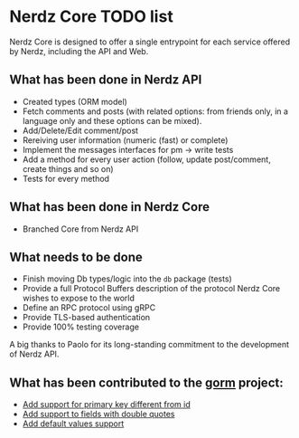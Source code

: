 # Nerdz Core TODO list

Nerdz Core is designed to offer a single entrypoint for each service offered by Nerdz, including the API and Web.

## What has been done in Nerdz API

+ Created types (ORM model)
+ Fetch comments and posts (with related options: from friends only, in a language only and these options can be mixed).
+ Add/Delete/Edit comment/post
+ Rereiving user information (numeric (fast) or complete)
+ Implement the messages interfaces for pm -> write tests
+ Add a method for every user action (follow, update post/comment, create things and so on)
+ Tests for every method

## What has been done in Nerdz Core
+ Branched Core from Nerdz API

## What needs to be done
+ Finish moving Db types/logic into the `db` package (tests)
+ Provide a full Protocol Buffers description of the protocol Nerdz Core wishes to expose to the world
+ Define an RPC protocol using gRPC
+ Provide TLS-based authentication
+ Provide 100% testing coverage 

A big thanks to Paolo for its long-standing commitment to the development of Nerdz API.

## What has been contributed to the [gorm](https://github.com/jinzhu/gorm/) project:
- [Add support for primary key different from id](https://github.com/jinzhu/gorm/pull/85)
- [Add support to fields with double quotes](https://github.com/jinzhu/gorm/pull/105)
- [Add default values support](https://github.com/jinzhu/gorm/pull/279)
